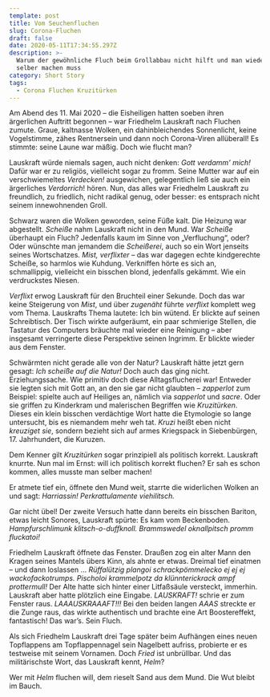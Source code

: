 ```yaml
---
template: post
title: Vom Seuchenfluchen
slug: Corona-Fluchen
draft: false
date: 2020-05-11T17:34:55.297Z
description: >-
  Warum der gewöhnliche Fluch beim Grollabbau nicht hilft und man wieder alles
  selber machen muss
category: Short Story
tags:
  - Corona Fluchen Kruzitürken
---
```

Am Abend des 11. Mai 2020 – die Eisheiligen hatten soeben ihren ärgerlichen Auftritt begonnen – war Friedhelm Lauskraft nach Fluchen zumute. Graue, kaltnasse Wolken, ein dahinbleichendes Sonnenlicht, keine Vogelstimme, zähes Rentnersein und dann noch Corona-Viren allüberall! Es stimmte: seine Laune war mäßig. Doch wie flucht man?

Lauskraft würde niemals sagen, auch nicht denken: *Gott verdamm' mich!* Dafür war er zu religiös, vielleicht sogar zu fromm. Seine Mutter war auf ein verschwiemeltes *Verdecken!* ausgewichen, gelegentlich ließ sie auch ein ärgerliches *Verdorrich*! hören. Nun, das alles war Friedhelm Lauskraft zu freundlich, zu friedlich, nicht radikal genug, oder besser: es entsprach nicht seinem innewohnenden Groll.

Schwarz waren die Wolken geworden, seine Füße kalt. Die Heizung war abgestellt. *Scheiße* nahm Lauskraft nicht in den Mund. War *Scheiße* überhaupt ein Fluch? Jedenfalls kaum im Sinne von „Verfluchung“, oder? Oder wünschte man jemandem die *Scheißerei*, auch so ein Wort jenseits seines Wortschatzes. *Mist, verflixter* – das war dagegen echte kindgerechte Scheiße, so harmlos wie Kuhdung. Verkniffen hörte es sich an, schmallippig, vielleicht ein bisschen blond, jedenfalls gekämmt. Wie ein verdruckstes Niesen.

*Verflixt* erwog Lauskraft für den Bruchteil einer Sekunde. Doch das war keine Steigerung von *Mist*, und über *zugenäht* führte *verflixt* komplett weg vom Thema. Lauskrafts Thema lautete: Ich bin wütend. Er blickte auf seinen Schreibtisch. Der Tisch wirkte aufgeräumt, ein paar schmierige Stellen, die Tastatur des Computers bräuchte mal wieder eine Reinigung – aber insgesamt verringerte diese Perspektive seinen Ingrimm. Er blickte wieder aus dem Fenster.

Schwärmten nicht gerade alle von der Natur? Lauskraft hätte jetzt gern gesagt: *Ich scheiße auf die Natur!* Doch auch das ging nicht. Erziehungssache. Wie primitiv doch diese Alltagsflucherei war! Entweder sie legten sich mit Gott an, an den sie gar nicht glaubten – *zapperlot* zum Beispiel: spielte auch auf Heiliges an, nämlich via *sapperlot* und *sacre*. Oder sie griffen zu Kinderkram und malerischen Begriffen wie *Kruzitürken*. Dieses ein klein bisschen verdächtige Wort hatte die Etymologie so lange untersucht, bis es niemandem mehr weh tat. *Kruzi* heißt eben nicht *kreuziget sie*, sondern bezieht sich auf armes Kriegspack in Siebenbürgen, 17. Jahrhundert, die Kuruzen.

Dem Kenner gilt *Kruzitürken* sogar prinzipiell als politisch korrekt. Lauskraft knurrte. Nun mal im Ernst: will ich politisch korrekt fluchen? Er sah es schon kommen, alles musste man selber machen! 

Er atmete tief ein, öffnete den Mund weit, starrte die widerlichen Wolken an und sagt: *Harriassin! Perkrattulamente viehilitsch.*

Gar nicht übel! Der zweite Versuch hatte dann bereits ein bisschen Bariton, etwas leicht Sonores, Lauskraft spürte: Es kam vom Beckenboden. *Hampfurschlimunk klitsch-o-duffknoll. Brammswedel oknallpitsch promm fluckatoi!*

Friedhelm Lauskraft öffnete das Fenster. Draußen zog ein alter Mann den Kragen seines Mantels übers Kinn, als ahnte er etwas. Dreimal tief einatmen – und dann loslassen … *Rüffalützig plangoi schrackpömmelecko ej ej ej wackofackotrumps. Pischoloi krammelpotz da klünnterickrack ampf prottermull!* Der Alte hatte sich hinter einer Litfaßsäule versteckt, immerhin. Lauskraft aber hatte plötzlich eine Eingabe. *LAUSKRAFT!* schrie er zum Fenster raus. *LAAAUSKRAAAFT!!!* Bei den beiden langen *AAAS* streckte er die Zunge raus, das wirkte authentisch und brachte eine Art Boostereffekt, fantastisch! Das war’s. Sein Fluch.

Als sich Friedhelm Lauskraft drei Tage später beim Aufhängen eines neuen Topflappens am Topflappennagel sein Nagelbett aufriss, probierte er es testweise mit seinem Vornamen. Doch *Fried* ist unbrüllbar. Und das militärischste Wort, das Lauskraft kennt, *Helm*?

Wer mit *Helm* fluchen will, dem rieselt Sand aus dem Mund. Die Wut bleibt im Bauch.